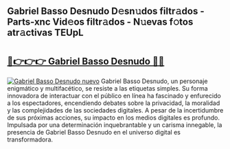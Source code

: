 ## Gabriel Basso Desnudo D𝚎sn𝚞dos filtr𝚊dos - Parts-xnc Vid𝚎os filtr𝚊dos - N𝚞evas f𝚘tos atr𝚊ctivas TEUpL

# <h2><a href="http://mb4rjq.tromn.icu/?c=Gabriel+Basso+Desnudo">🔗👉👉👉 Gabriel Basso Desnudo 🔗🔗</a></h2>

[![Gabriel Basso Desnudo nuevo](https://i.imgur.com/pEAQMta.gif)](http://mb4rjq.tromn.icu/?c=Gabriel+Basso+Desnudo)
Gabriel Basso Desnudo, un personaje enigmático y multifacético, se resiste a las etiquetas simples. Su forma innovadora de interactuar con el público en línea ha fascinado y enfurecido a los espectadores, encendiendo debates sobre la privacidad, la moralidad y las complejidades de las sociedades digitales. A pesar de la incertidumbre de sus próximas acciones, su impacto en los medios digitales es profundo. Impulsada por una determinación inquebrantable y un carisma innegable, la presencia de Gabriel Basso Desnudo en el universo digital es transformadora.
